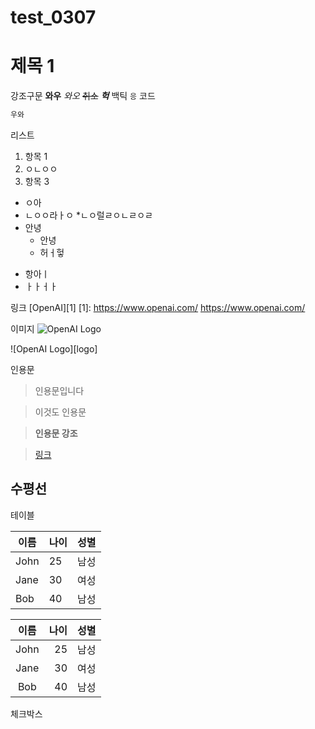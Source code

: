 # test_0307
# 제목 1

강조구문
**와우**
_와오_
~~취소~~
***헉***
백틱
`응`
코드
``` bash
우와
```
리스트
1. 항목 1
2. ㅇㄴㅇㅇ
3. 항목 3
- ㅇ아
- ㄴㅇㅇ라ㅏㅇ
*ㄴㅇ럴ㄹㅇㄴㄹㅇㄹ
- 안녕
  - 안녕
  - 허ㅓ헣
* 항아ㅣ
* ㅏㅏㅓㅏ

링크
[OpenAI][1]
[1]: https://www.openai.com/
https://www.openai.com/

이미지
![OpenAI Logo](https://openai.com/favicon.ico)

![OpenAI Logo][logo]

인용문


> 인용문입니다

> 이것도 인용문

> **인용문 강조**

>  [링크](https://www.openai.com/)

수평선
---

테이블

| 이름     | 나이 | 성별   |
|----------|------|--------|
| John     | 25   | 남성   |
| Jane     | 30   | 여성   |
| Bob      | 40   | 남성   |

| 이름     | 나이 | 성별   |
|:--------:|-----:|:------:|
| John     | 25   | 남성   |
| Jane     | 30   | 여성   |
| Bob      | 40   | 남성   |

체크박스


